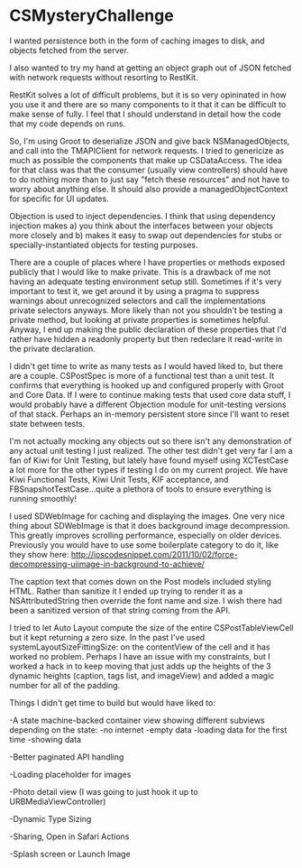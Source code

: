 CSMysteryChallenge
==================

I wanted persistence both in the form of caching images to disk, and objects fetched from the server.

I also wanted to try my hand at getting an object graph out of JSON fetched with network requests without resorting to RestKit.

RestKit solves a lot of difficult problems, but it is so very opininated in how you use it and there are so many components to it that it can be difficult to make sense of fully. I feel that I should understand in detail how the code that my code depends on runs.

So, I'm using Groot to deserialize JSON and give back NSManagedObjects, and call into the TMAPIClient for network requests. I tried to genericize as much as possible the components that make up CSDataAccess. The idea for that class was that the consumer (usually view controllers) should have to do nothing more than to just say "fetch these resources" and not have to worry about anything else. It should also provide a managedObjectContext for specific for UI updates.

Objection is used to inject dependencies. I think that using dependency injection makes a) you think about the interfaces between your objects more closely and b) makes it easy to swap out dependencies for stubs or specially-instantiated objects for testing purposes.

There are a couple of places where I have properties or methods exposed publicly that I would like to make private. This is a drawback of me not having an adequate testing environment setup still. Sometimes if it's very important to test it, we get around it by using a pragma to suppress warnings about unrecognized selectors and call the implementations private selectors anyways. More likely than not you shouldn't be testing a private method, but looking at private properties is sometimes helpful. Anyway, I end up making the public declaration of these properties that I'd rather have hidden a readonly property but then redeclare it read-write in the private declaration.

I didn't get time to write as many tests as I would haved liked to, but there are a couple. CSPostSpec is more of a functional test than a unit test. It confirms that everything is hooked up and configured properly with Groot and Core Data. If I were to continue making tests that used core data stuff, I would probably have a different Objection module for unit-testing versions of that stack. Perhaps an in-memory persistent store since I'll want to reset state between tests.

 I'm not actually mocking any objects out so there isn't any demonstration of any actual unit testing I just realized. The other test didn't get very far
 I am a fan of Kiwi for Unit Testing, but lately have found myself using XCTestCase a lot more for the other types if testing I do on my current project. We have Kiwi Functional Tests, Kiwi Unit Tests, KIF acceptance, and FBSnapshotTestCase...quite a plethora of tools to ensure everything is running smoothly!

I used SDWebImage for caching and displaying the images. One very nice thing about SDWebImage is that it does background image decompression. This greatly improves scrolling performance, especially on older devices. Previously you would have to use some boilerplate category to do it, like they show here: http://ioscodesnippet.com/2011/10/02/force-decompressing-uiimage-in-background-to-achieve/

The caption text that comes down on the Post models included styling HTML. Rather than sanitize it I ended up trying to render it as a NSAttributedString then override the font name and size. I wish there had been a sanitized version of that string coming from the API.

I tried to let Auto Layout compute the size of the entire CSPostTableViewCell but it kept returning a zero size. In the past I've used systemLayoutSizeFittingSize: on the contentView of the cell and it has worked no problem. Perhaps I have an issue with my constraints, but I worked a hack in to keep moving that just adds up the heights of the 3 dynamic heights (caption, tags list, and imageView) and added a magic number for all of the padding.




Things I didn't get time to build but would have liked to:

-A state machine-backed container view showing different subviews depending on the state:
	-no internet
	-empty data
	-loading data for the first time
	-showing data

-Better paginated API handling

-Loading placeholder for images

-Photo detail view (I was going to just hook it up to URBMediaViewController)

-Dynamic Type Sizing

-Sharing, Open in Safari Actions

-Splash screen or Launch Image


